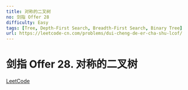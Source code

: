 ```yaml
---
title: 对称的二叉树
no: 剑指 Offer 28
difficulty: Easy
tags: [Tree, Depth-First Search, Breadth-First Search, Binary Tree]
url: https://leetcode-cn.com/problems/dui-cheng-de-er-cha-shu-lcof/
---
```


# 剑指 Offer 28. 对称的二叉树

[LeetCode](https://leetcode-cn.com/problems/dui-cheng-de-er-cha-shu-lcof/)

